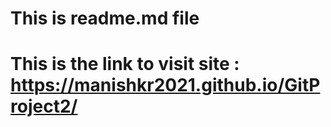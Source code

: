 # This is readme.md file
# This is the link to visit site : https://manishkr2021.github.io/GitProject2/